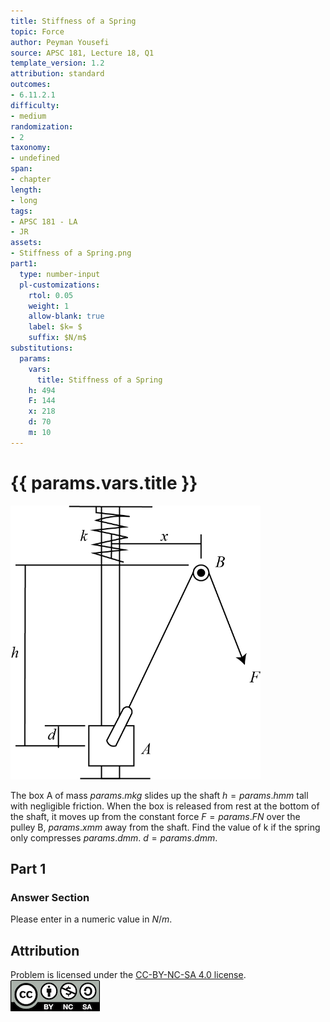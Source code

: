 ```yaml
---
title: Stiffness of a Spring
topic: Force
author: Peyman Yousefi
source: APSC 181, Lecture 18, Q1
template_version: 1.2
attribution: standard
outcomes:
- 6.11.2.1
difficulty:
- medium
randomization:
- 2
taxonomy:
- undefined
span:
- chapter
length:
- long
tags:
- APSC 181 - LA
- JR
assets:
- Stiffness of a Spring.png
part1:
  type: number-input
  pl-customizations:
    rtol: 0.05
    weight: 1
    allow-blank: true
    label: $k= $
    suffix: $N/m$
substitutions:
  params:
    vars:
      title: Stiffness of a Spring
    h: 494
    F: 144
    x: 218
    d: 70
    m: 10
---
```

# {{ params.vars.title }}
<img src="Stiffness of a Spring.png" width=400>

The box A of mass ${{ params.m }}kg$ slides up the shaft $h = {{ params.h }}mm$ tall with negligible friction.
When the box is released from rest at the bottom of the shaft, it moves up from the constant force $F = {{ params.F }}N$ over the pulley B, ${{ params.x }}mm$ away from the shaft.
Find the value of k if the spring only compresses ${{ params.d }}mm$.
$d = {{ params.d }}mm$.

## Part 1

### Answer Section

Please enter in a numeric value in $N/m$.

## Attribution

Problem is licensed under the [CC-BY-NC-SA 4.0 license](https://creativecommons.org/licenses/by-nc-sa/4.0/).<br> ![The Creative Commons 4.0 license requiring attribution-BY, non-commercial-NC, and share-alike-SA license.](https://raw.githubusercontent.com/firasm/bits/master/by-nc-sa.png)